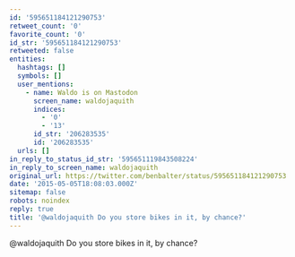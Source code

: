 ```yaml
---
id: '595651184121290753'
retweet_count: '0'
favorite_count: '0'
id_str: '595651184121290753'
retweeted: false
entities:
  hashtags: []
  symbols: []
  user_mentions:
    - name: Waldo is on Mastodon
      screen_name: waldojaquith
      indices:
        - '0'
        - '13'
      id_str: '206283535'
      id: '206283535'
  urls: []
in_reply_to_status_id_str: '595651119843508224'
in_reply_to_screen_name: waldojaquith
original_url: https://twitter.com/benbalter/status/595651184121290753
date: '2015-05-05T18:08:03.000Z'
sitemap: false
robots: noindex
reply: true
title: '@waldojaquith Do you store bikes in it, by chance?'
---
```


@waldojaquith Do you store bikes in it, by chance?